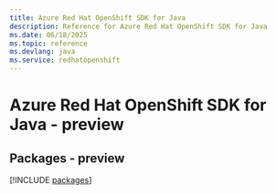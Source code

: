 ```yaml
---
title: Azure Red Hat OpenShift SDK for Java
description: Reference for Azure Red Hat OpenShift SDK for Java
ms.date: 06/18/2025
ms.topic: reference
ms.devlang: java
ms.service: redhatopenshift
---
```

# Azure Red Hat OpenShift SDK for Java - preview
## Packages - preview
[!INCLUDE [packages](red-hat-openshift-index.md)]